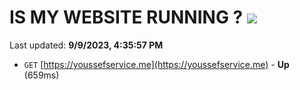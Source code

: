 # IS MY WEBSITE RUNNING ? [![](https://img.shields.io/static/v1?label=Sponsor&message=%E2%9D%A4&logo=GitHub&color=%23fe8e86)](https://github.com/sponsors/<username>)

Last updated: **9/9/2023, 4:35:57 PM**

- `GET` [https://youssefservice.me](https://youssefservice.me) - **Up** (659ms)
